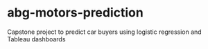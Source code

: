 # abg-motors-prediction
Capstone project to predict car buyers using logistic regression and Tableau dashboards
